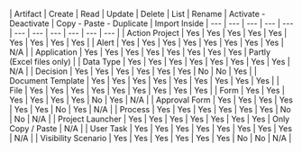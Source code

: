 |	Artifact	|	Create	|	Read	|	Update	|	Delete	|	List	|	Rename	|	Activate - Deactivate	|	Copy - Paste - Duplicate	|	Import Inside	|
--- | ---	|	---	|	---	|	---	|	---	|	---	|	---	|	---	|	---	|	---	|
|	Action Project	|	Yes	|	Yes	|	Yes	|	Yes	|	Yes	|	Yes	|	Yes	|	Yes	|	Yes	|
|	Alert	|	Yes	|	Yes	|	Yes	|	Yes	|	Yes	|	Yes	|	Yes	|	Yes	|	N/A	|
|	Application	|	Yes	|	Yes	|	Yes	|	Yes	|	Yes	|	Yes	|	Yes	|	Yes	|	Partly (Excel files only)	|
|	Data Type	|	Yes	|	Yes	|	Yes	|	Yes	|	Yes	|	Yes	|	Yes	|	Yes	|	N/A	|
|	Decision	|	Yes	|	Yes	|	Yes	|	Yes	|	Yes	|	Yes	|	No	|	No	|	Yes	|
|	Document Template	|	Yes	|	Yes	|	Yes	|	Yes	|	Yes	|	Yes	|	Yes	|	Yes	|	Yes	|
|	File	|	Yes	|	Yes	|	Yes	|	Yes	|	Yes	|	Yes	|	Yes	|	Yes	|	Yes	|
|	Form	|	Yes	|	Yes	|	Yes	|	Yes	|	Yes	|	Yes	|	No	|	Yes	|	N/A	|
|	Approval Form	|	Yes	|	Yes	|	Yes	|	Yes	|	Yes	|	Yes	|	No	|	Yes	|	N/A	|
|	Process	|	Yes	|	Yes	|	Yes	|	Yes	|	Yes	|	Yes	|	No	|	No	|	N/A	|
|	Project Launcher	|	Yes	|	Yes	|	Yes	|	Yes	|	Yes	|	Yes	|	Yes	|	Only Copy / Paste	|	N/A	|
|	User Task	|	Yes	|	Yes	|	Yes	|	Yes	|	Yes	|	Yes	|	Yes	|	Yes	|	N/A	|
|	Visibility Scenario	|	Yes	|	Yes	|	Yes	|	Yes	|	Yes	|	Yes	|	No	|	No	|	N/A	|
